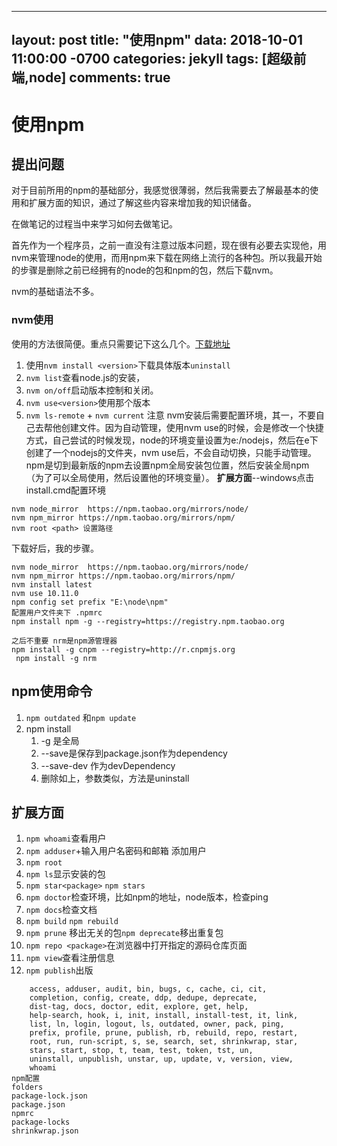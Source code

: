 
---
layout: post
title: "使用npm"
data: 2018-10-01 11:00:00 -0700
categories: jekyll
tags: [超级前端,node]
comments: true
---
# 使用npm

## 提出问题

 对于目前所用的npm的基础部分，我感觉很薄弱，然后我需要去了解最基本的使用和扩展方面的知识，通过了解这些内容来增加我的知识储备。

在做笔记的过程当中来学习如何去做笔记。

首先作为一个程序员，之前一直没有注意过版本问题，现在很有必要去实现他，用nvm来管理node的使用，而用npm来下载在网络上流行的各种包。所以我最开始的步骤是删除之前已经拥有的node的包和npm的包，然后下载nvm。

nvm的基础语法不多。

### nvm使用
使用的方法很简便。重点只需要记下这么几个。[下载地址](https://github.com/coreybutler/nvm-windows)
  1. 使用`nvm install <version>`下载具体版本`uninstall`
  2. `nvm list`查看node.js的安装，
  3. `nvm on/off`启动版本控制和关闭。
  4. `nvm use<version>`使用那个版本
  5. `nvm ls-remote` + `nvm current`
注意
nvm安装后需要配置环境，其一，不要自己去帮他创建文件。因为自动管理，使用nvm use的时候，会是修改一个快捷方式，自己尝试的时候发现，node的环境变量设置为e:/nodejs，然后在e下创建了一个nodejs的文件夹，nvm use后，不会自动切换，只能手动管理。npm是切到最新版的npm去设置npm全局安装包位置，然后安装全局npm（为了可以全局使用，然后设置他的环境变量）。
**扩展方面**--windows点击install.cmd配置环境
```
nvm node_mirror  https://npm.taobao.org/mirrors/node/
nvm npm_mirror https://npm.taobao.org/mirrors/npm/
nvm root <path> 设置路径
```
下载好后，我的步骤。
```
nvm node_mirror  https://npm.taobao.org/mirrors/node/
nvm npm_mirror https://npm.taobao.org/mirrors/npm/
nvm install latest
nvm use 10.11.0
npm config set prefix "E:\node\npm"
配置用户文件夹下 .npmrc
npm install npm -g --registry=https://registry.npm.taobao.org

之后不重要 nrm是npm源管理器
npm install -g cnpm --registry=http://r.cnpmjs.org
 npm install -g nrm 
```

## npm使用命令

1. `npm outdated` 和`npm update` 
2. npm install 
    1. -g 是全局
    2. --save是保存到package.json作为dependency
    3. --save-dev 作为devDependency 
    4. 删除如上，参数类似，方法是uninstall

## 扩展方面
1.  `npm whoami`查看用户
2.  `npm adduser`+输入用户名密码和邮箱 添加用户
3.  `npm root`
4.  `npm ls`显示安装的包
5.  `npm star<package>` `npm stars`
6.  `npm doctor`检查环境，比如npm的地址，node版本，检查ping
7.  `npm docs`检查文档
8.  `npm build` `npm rebuild` 
9.  `npm prune` 移出无关的包`npm deprecate`移出重复包
10.  `npm repo <package>`在浏览器中打开指定的源码仓库页面
11.  `npm view`查看注册信息
12.  `npm publish`出版

```
    access, adduser, audit, bin, bugs, c, cache, ci, cit,
    completion, config, create, ddp, dedupe, deprecate,
    dist-tag, docs, doctor, edit, explore, get, help,
    help-search, hook, i, init, install, install-test, it, link,
    list, ln, login, logout, ls, outdated, owner, pack, ping,
    prefix, profile, prune, publish, rb, rebuild, repo, restart,
    root, run, run-script, s, se, search, set, shrinkwrap, star,
    stars, start, stop, t, team, test, token, tst, un,
    uninstall, unpublish, unstar, up, update, v, version, view,
    whoami
npm配置
folders
package-lock.json
package.json
npmrc
package-locks
shrinkwrap.json
```
